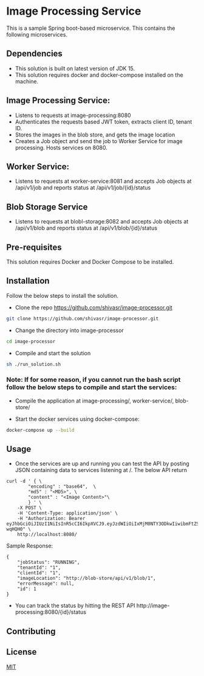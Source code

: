 # Image Processing Service

This is a sample Spring boot-based microservice. This contains the following microservices.

## Dependencies
* This solution is built on latest version of JDK 15.
* This solution requires docker and docker-compose installed on the machine.

## Image Processing Service: 
* Listens to requests at image-processing:8080
* Authenticates the requests based JWT token, extracts client ID, tenant ID. 
* Stores the images in the blob store, and gets the image location
* Creates a Job object and send the job to Worker Service for image processing.  Hosts services on 8080. 
## Worker Service:
* Listens to requests at worker-service:8081 and accepts Job objects at /api/v1/job and reports status at /api/v1/job/{id}/status
## Blob Storage Service
* Listens to requests at blobl-storage:8082 and accepts Job objects at /api/v1/blob and reports status at /api/v1/blob/{id}/status

## Pre-requisites
This solution requires Docker and Docker Compose to be installed.

## Installation

Follow the below steps to install the solution.

* Clone the repo https://github.com/shivasr/image-processor.git 

```bash
git clone https://github.com/shivasr/image-processor.git
```
* Change the directory into image-processor

```bash
cd image-processor
```
* Compile and start the solution

```bash
sh ./run_solution.sh
```

### Note: If for some reason, if you cannot run the bash script follow the below steps to compile and start the services:

* Compile the application at image-processing/, worker-service/, blob-store/

* Start the docker services using docker-compose:
```bash
docker-compose up --build
```

## Usage
* Once the services are up and running you can test the API by posting JSON containing data to services listening at /. The below API return
```
curl -d ' { \
 		"encoding" : "base64",  \
		"md5" : "<MD5>", \
		"content" : "<Image Content>"\
		} ' \
	-X POST \
	-H 'Content-Type: application/json' \
	-H "Authorization: Bearer eyJhbGciOiJIUzI1NiIsInR5cCI6IkpXVCJ9.eyJzdWIiOiIxMjM0NTY3ODkwIiwibmFtZSI6IkpvaG4gRG9lIiwiaWF0IjoxNTE2MjM5MDIyLCJ0aWQiOjEsIm9pZCI6MSwiYXVkIjoiY29tLmNvbXBhbnkuam9ic2VydmljZSIsImF6cCI6IjEiLCJlbWFpbCI6ImN1c3RvbWVyQG1haWwuY29tIn0.CcTapGbWX0UEMovUwC8kAcWMUxmbOeO0qhsu-wqHQH0" \
	http://localhost:8080/
```

Sample Response:
```
{
    "jobStatus": "RUNNING",
    "tenantId": "1",
    "clientId": "1",
    "imageLocation": "http://blob-store/api/v1/blob/1",
    "errorMessage": null,
    "id": 1
}
```

* You can track the status by hitting the REST API http://image-processing:8080/{id}/status
## Contributing

## License
[MIT](https://choosealicense.com/licenses/mit/)
